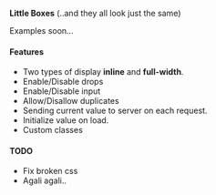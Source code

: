 <b>Little Boxes</b> (..and they all look just the same)

<p>Examples soon...</p>

<h4>Features</h4>
<ul>
	<li>Two types of display <b>inline</b> and <b>full-width</b>.</li>
	<li>Enable/Disable drops</li>
	<li>Enable/Disable input</li>
	<li>Allow/Disallow duplicates</li>
	<li>Sending current value to server on each request.</li>
	<li>Initialize value on load.</li>
	<li>Custom classes</li>

</ul>

<h4>TODO</h4>
<ul>
<li>Fix broken css</li>
<li>Agali agali..</li>
</ul>
